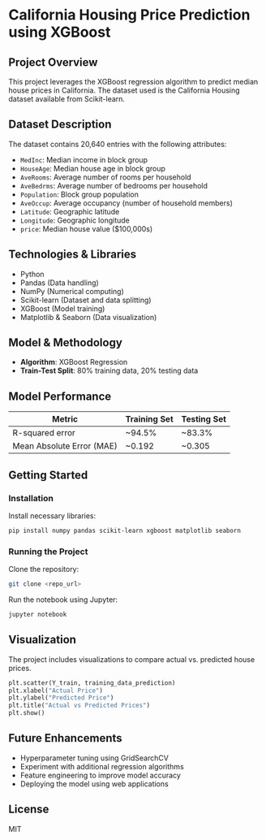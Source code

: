 # California Housing Price Prediction using XGBoost

## Project Overview
This project leverages the XGBoost regression algorithm to predict median house prices in California. The dataset used is the California Housing dataset available from Scikit-learn.

## Dataset Description
The dataset contains 20,640 entries with the following attributes:
- `MedInc`: Median income in block group
- `HouseAge`: Median house age in block group
- `AveRooms`: Average number of rooms per household
- `AveBedrms`: Average number of bedrooms per household
- `Population`: Block group population
- `AveOccup`: Average occupancy (number of household members)
- `Latitude`: Geographic latitude
- `Longitude`: Geographic longitude
- `price`: Median house value ($100,000s)

## Technologies & Libraries
- Python
- Pandas (Data handling)
- NumPy (Numerical computing)
- Scikit-learn (Dataset and data splitting)
- XGBoost (Model training)
- Matplotlib & Seaborn (Data visualization)

## Model & Methodology
- **Algorithm**: XGBoost Regression
- **Train-Test Split**: 80% training data, 20% testing data

## Model Performance
| Metric                      | Training Set  | Testing Set  |
|-----------------------------|---------------|--------------|
| R-squared error             | ~94.5%        | ~83.3%       |
| Mean Absolute Error (MAE)   | ~0.192        | ~0.305       |

## Getting Started
### Installation
Install necessary libraries:
```bash
pip install numpy pandas scikit-learn xgboost matplotlib seaborn
```

### Running the Project
Clone the repository:
```bash
git clone <repo_url>
```

Run the notebook using Jupyter:
```bash
jupyter notebook
```

## Visualization
The project includes visualizations to compare actual vs. predicted house prices.
```python
plt.scatter(Y_train, training_data_prediction)
plt.xlabel("Actual Price")
plt.ylabel("Predicted Price")
plt.title("Actual vs Predicted Prices")
plt.show()
```

## Future Enhancements
- Hyperparameter tuning using GridSearchCV
- Experiment with additional regression algorithms
- Feature engineering to improve model accuracy
- Deploying the model using web applications

## License
MIT
